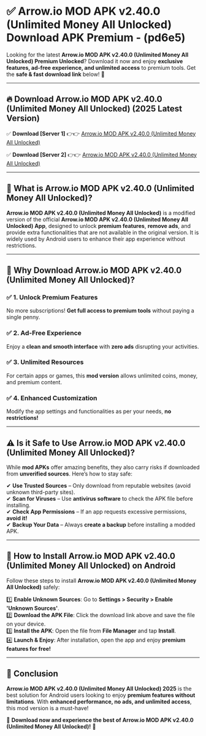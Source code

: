 
# ✅ Arrow.io MOD APK v2.40.0 (Unlimited Money All Unlocked) Download APK Premium -  (pd6e5) 

Looking for the latest **Arrow.io MOD APK v2.40.0 (Unlimited Money All Unlocked) Premium Unlocked**? Download it now and enjoy **exclusive features, ad-free experience, and unlimited access** to premium tools. Get the **safe & fast download link** below! 🚀

---

## 🔥 Download Arrow.io MOD APK v2.40.0 (Unlimited Money All Unlocked) (2025 Latest Version)

✅ **Download [Server 1]** 👉👉 [Arrow.io MOD APK v2.40.0 (Unlimited Money All Unlocked) ](https://apkcomod.com?title=Arrow.io_MOD_APK_v2.40.0_(Unlimited_Money_All_Unlocked))  

✅ **Download [Server 2]** 👉👉 [Arrow.io MOD APK v2.40.0 (Unlimited Money All Unlocked) ](https://apkcomod.com?title=Arrow.io_MOD_APK_v2.40.0_(Unlimited_Money_All_Unlocked))  


---

## 📌 What is Arrow.io MOD APK v2.40.0 (Unlimited Money All Unlocked)?

**Arrow.io MOD APK v2.40.0 (Unlimited Money All Unlocked)** is a modified version of the official **Arrow.io MOD APK v2.40.0 (Unlimited Money All Unlocked) App**, designed to unlock **premium features**, **remove ads**, and provide extra functionalities that are not available in the original version. It is widely used by Android users to enhance their app experience without restrictions.

---

## 🌟 Why Download Arrow.io MOD APK v2.40.0 (Unlimited Money All Unlocked)?

### ✅ 1. Unlock Premium Features
No more subscriptions! **Get full access to premium tools** without paying a single penny.

### ✅ 2. Ad-Free Experience
Enjoy a **clean and smooth interface** with **zero ads** disrupting your activities.

### ✅ 3. Unlimited Resources
For certain apps or games, this **mod version** allows unlimited coins, money, and premium content.

### ✅ 4. Enhanced Customization
Modify the app settings and functionalities as per your needs, **no restrictions!**

---

## ⚠️ Is it Safe to Use Arrow.io MOD APK v2.40.0 (Unlimited Money All Unlocked)?

While **mod APKs** offer amazing benefits, they also carry risks if downloaded from **unverified sources**. Here’s how to stay safe:

✔ **Use Trusted Sources** – Only download from reputable websites (avoid unknown third-party sites).  
✔ **Scan for Viruses** – Use **antivirus software** to check the APK file before installing.  
✔ **Check App Permissions** – If an app requests excessive permissions, **avoid it!**  
✔ **Backup Your Data** – Always **create a backup** before installing a modded APK.

---

## 📲 How to Install Arrow.io MOD APK v2.40.0 (Unlimited Money All Unlocked) on Android

Follow these steps to install **Arrow.io MOD APK v2.40.0 (Unlimited Money All Unlocked)** safely:

1️⃣ **Enable Unknown Sources**: Go to **Settings > Security > Enable 'Unknown Sources'**.  
2️⃣ **Download the APK File**: Click the download link above and save the file on your device.  
3️⃣ **Install the APK**: Open the file from **File Manager** and tap **Install**.  
4️⃣ **Launch & Enjoy**: After installation, open the app and enjoy **premium features for free!**

---

## 🚀 Conclusion

**Arrow.io MOD APK v2.40.0 (Unlimited Money All Unlocked) 2025** is the best solution for Android users looking to enjoy **premium features without limitations**. With **enhanced performance, no ads, and unlimited access**, this mod version is a must-have!

🔻 **Download now and experience the best of Arrow.io MOD APK v2.40.0 (Unlimited Money All Unlocked)!** 🔻

